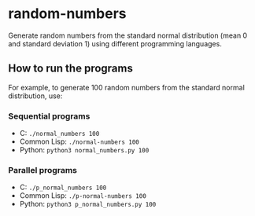 # random-numbers

Generate random numbers from the standard normal distribution (mean 0 and standard deviation 1) using different programming languages.

## How to run the programs

For example, to generate 100 random numbers from the standard normal distribution, use:

### Sequential programs

- C: `./normal_numbers 100`
- Common Lisp: `./normal-numbers 100`
- Python: `python3 normal_numbers.py 100`

### Parallel programs

- C: `./p_normal_numbers 100`
- Common Lisp: `./p-normal-numbers 100`
- Python: `python3 p_normal_numbers.py 100`
